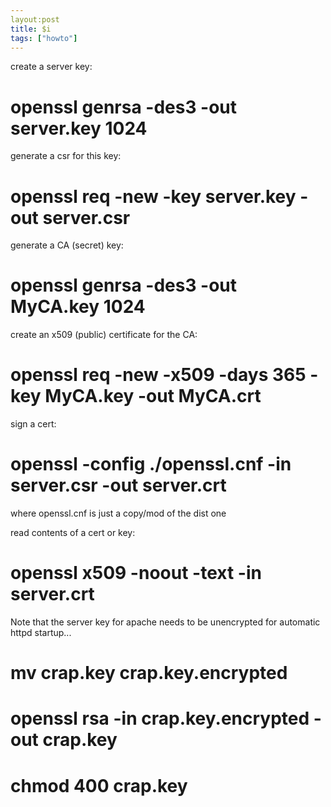 ```yaml
---
layout:post
title: $i
tags: ["howto"]
---
```


create a server key:
# openssl genrsa -des3 -out server.key 1024

generate a csr for this key:
# openssl req -new -key server.key -out server.csr

generate a CA (secret) key:
# openssl genrsa -des3 -out MyCA.key 1024

create an x509 (public) certificate for the CA:
# openssl req -new -x509 -days 365 -key MyCA.key -out MyCA.crt

sign a cert:
# openssl -config ./openssl.cnf -in server.csr -out server.crt
where openssl.cnf is just a copy/mod of the dist one

read contents of a cert or key:
# openssl x509 -noout -text -in server.crt

Note that the server key for apache needs to be unencrypted for automatic httpd startup...
# mv crap.key crap.key.encrypted
# openssl rsa -in crap.key.encrypted -out crap.key
# chmod 400 crap.key


